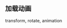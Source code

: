 
## 加载动画


<CodeDemo :collapse="true">
  <template slot="code-template">
    <<< @/docs/.vuepress/examples/Loading11.vue?template
  </template>
  <template slot="code-script">
    <<< @/docs/.vuepress/examples/Loading11.vue?script
  </template>
  <template slot="code-style">
    <<< @/docs/.vuepress/examples/Loading11.vue?style
  </template>
  <Loading11 slot="demo"/>
</CodeDemo>

transform, rotate, animation
